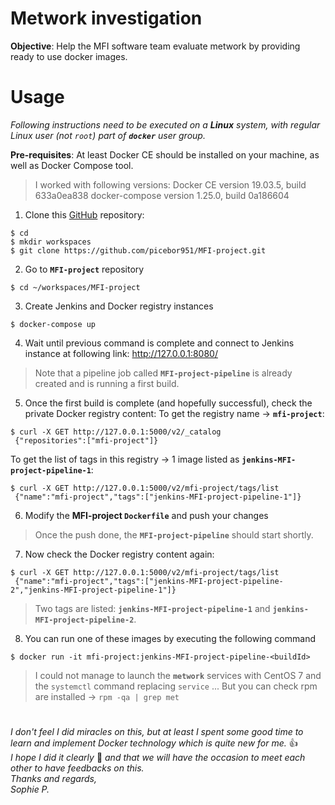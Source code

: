 # Metwork investigation
**Objective**:
Help the MFI software team evaluate metwork by providing ready to use docker images.


# Usage

_Following instructions need to be executed on a **Linux** system, with regular Linux user (not `root`) part of **`docker`** user group._

**Pre-requisites**:
At least Docker CE should be installed on your machine, as well as Docker Compose tool.
> I worked with following versions:
> Docker CE version 19.03.5, build 633a0ea838
> docker-compose version 1.25.0, build 0a186604

1. Clone this [GitHub](https://github.com/picebor951/MFI-project.git) repository:
```console
$ cd
$ mkdir workspaces
$ git clone https://github.com/picebor951/MFI-project.git
```
2. Go to **`MFI-project`** repository
```console
$ cd ~/workspaces/MFI-project
```
3. Create Jenkins and Docker registry instances
```console
$ docker-compose up
```
4. Wait until previous command is complete and connect to Jenkins instance at following link:
http://127.0.0.1:8080/
> Note that a pipeline job called **`MFI-project-pipeline`** is already created and is running a first build.

5. Once the first build is complete (and hopefully successful), check the private Docker registry content:
To get the registry name -> **`mfi-project`**:
```console
$ curl -X GET http://127.0.0.1:5000/v2/_catalog 
 {"repositories":["mfi-project"]}
```
To get the list of tags in this registry -> 1 image listed as **`jenkins-MFI-project-pipeline-1`**:
```console
$ curl -X GET http://127.0.0.1:5000/v2/mfi-project/tags/list
 {"name":"mfi-project","tags":["jenkins-MFI-project-pipeline-1"]}
```
6. Modify the **MFI-project `Dockerfile`** and push your changes
> Once the push done, the **`MFI-project-pipeline`** should start shortly.  

7. Now check the Docker registry content again:
```console
$ curl -X GET http://127.0.0.1:5000/v2/mfi-project/tags/list
 {"name":"mfi-project","tags":["jenkins-MFI-project-pipeline-2","jenkins-MFI-project-pipeline-1"]}
```
> Two tags are listed: **`jenkins-MFI-project-pipeline-1`** and **`jenkins-MFI-project-pipeline-2`**.  

8. You can run one of these images by executing the following command
```console
$ docker run -it mfi-project:jenkins-MFI-project-pipeline-<buildId> 
```
> I could not manage to launch the **`metwork`** services with CentOS 7 and the `systemctl` command replacing `service` ...
> But you can check rpm are installed -> `rpm -qa | grep met`


#
_I don't feel I did miracles on this, but at least I spent some good time to learn and implement Docker technology which is quite new for me._ :+1:  
_I hope I did it clearly_ :thinking: _and that we will have the occasion to meet each other to have feedbacks on this.  
Thanks and regards,  
Sophie P._  



